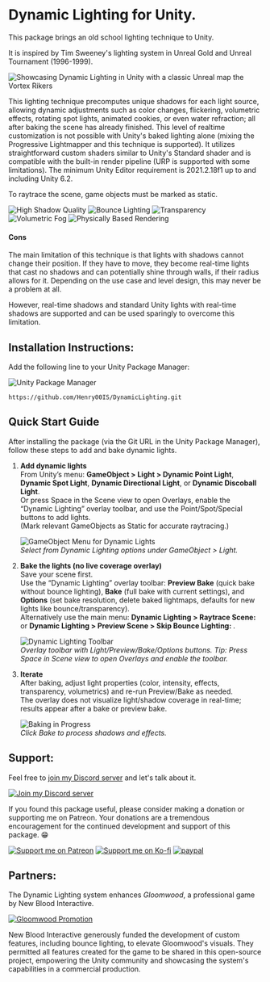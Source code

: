 # Dynamic Lighting for Unity.

This package brings an old school lighting technique to Unity.

It is inspired by Tim Sweeney's lighting system in Unreal Gold and Unreal Tournament (1996-1999).

![Showcasing Dynamic Lighting in Unity with a classic Unreal map the Vortex Rikers](https://raw.githubusercontent.com/wiki/Henry00IS/DynamicLighting/images/home/demo-vortex2-unity.gif)

This lighting technique precomputes unique shadows for each light source, allowing dynamic adjustments such as color changes, flickering, volumetric effects, rotating spot lights, animated cookies, or even water refraction; all after baking the scene has already finished. This level of realtime customization is not possible with Unity's baked lighting alone (mixing the Progressive Lightmapper and this technique is supported). It utilizes straightforward custom shaders similar to Unity's Standard shader and is compatible with the built-in render pipeline (URP is supported with some limitations). The minimum Unity Editor requirement is 2021.2.18f1 up to and including Unity 6.2.

To raytrace the scene, game objects must be marked as static.

![High Shadow Quality](https://raw.githubusercontent.com/wiki/Henry00IS/DynamicLighting/images/home/home-01.png)
![Bounce Lighting](https://raw.githubusercontent.com/wiki/Henry00IS/DynamicLighting/images/home/home-02.png)
![Transparency](https://raw.githubusercontent.com/wiki/Henry00IS/DynamicLighting/images/home/home-03.png)
![Volumetric Fog](https://raw.githubusercontent.com/wiki/Henry00IS/DynamicLighting/images/home/home-04.png)
![Physically Based Rendering](https://raw.githubusercontent.com/wiki/Henry00IS/DynamicLighting/images/home/home-05.png)

#### Cons

The main limitation of this technique is that lights with shadows cannot change their position. If they have to move, they become real-time lights that cast no shadows and can potentially shine through walls, if their radius allows for it. Depending on the use case and level design, this may never be a problem at all.

However, real-time shadows and standard Unity lights with real-time shadows are supported and can be used sparingly to overcome this limitation.

## Installation Instructions:

Add the following line to your Unity Package Manager:

![Unity Package Manager](https://user-images.githubusercontent.com/7905726/84954483-c82ba100-b0f5-11ea-9cd0-1cdc24ef2660.png)

`https://github.com/Henry00IS/DynamicLighting.git`

## Quick Start Guide

After installing the package (via the Git URL in the Unity Package Manager), follow these steps to add and bake dynamic lights.

1. **Add dynamic lights**  
   From Unity’s menu: **GameObject > Light > Dynamic Point Light**, **Dynamic Spot Light**, **Dynamic Directional Light**, or **Dynamic Discoball Light**.  
   Or press Space in the Scene view to open Overlays, enable the “Dynamic Lighting” overlay toolbar, and use the Point/Spot/Special buttons to add lights.  
   (Mark relevant GameObjects as Static for accurate raytracing.)
  
   ![GameObject Menu for Dynamic Lights](https://github.com/user-attachments/assets/c45df1c6-e3f1-41bf-8a14-05d029ec61e5)  
   *Select from Dynamic Lighting options under GameObject > Light.*

2. **Bake the lights (no live coverage overlay)**  
   Save your scene first.  
   Use the “Dynamic Lighting” overlay toolbar: **Preview Bake** (quick bake without bounce lighting), **Bake** (full bake with current settings), and **Options** (set bake resolution, delete baked lightmaps, defaults for new lights like bounce/transparency).  
   Alternatively use the main menu: **Dynamic Lighting > Raytrace Scene: <size>** or **Dynamic Lighting > Preview Scene > Skip Bounce Lighting: <size>**.  
  
   ![Dynamic Lighting Toolbar](https://github.com/user-attachments/assets/f3587f1c-f5db-4448-98b9-0ccbd93b4c19)  
   *Overlay toolbar with Light/Preview/Bake/Options buttons. Tip: Press Space in Scene view to open Overlays and enable the toolbar.*

3. **Iterate**  
   After baking, adjust light properties (color, intensity, effects, transparency, volumetrics) and re-run Preview/Bake as needed.  
   The overlay does not visualize light/shadow coverage in real-time; results appear after a bake or preview bake.
  
   ![Baking in Progress](https://github.com/user-attachments/assets/3c01df83-161d-4184-b01b-6afcf2f25e28)  
   *Click Bake to process shadows and effects.*



## Support:

Feel free to [join my Discord server](https://discord.gg/sKEvrBwHtq) and let's talk about it.

[![Join my Discord server](https://dcbadge.limes.pink/api/server/sKEvrBwHtq)](https://discord.gg/sKEvrBwHtq)

If you found this package useful, please consider making a donation or supporting me on Patreon. Your donations are a tremendous encouragement for the continued development and support of this package. 😁

[![Support me on Patreon](https://raw.githubusercontent.com/wiki/Henry00IS/DynamicLighting/images/badges/patreon.svg)](https://patreon.com/henrydejongh) [![Support me on Ko-fi](https://raw.githubusercontent.com/wiki/Henry00IS/DynamicLighting/images/badges/kofi.svg)](https://ko-fi.com/henry00) [![paypal](https://raw.githubusercontent.com/wiki/Henry00IS/DynamicLighting/images/badges/paypal.svg)](https://paypal.me/henrydejongh)

## Partners:

The Dynamic Lighting system enhances _Gloomwood_, a professional game by New Blood Interactive.

[![Gloomwood Promotion](https://raw.githubusercontent.com/wiki/Henry00IS/DynamicLighting/images/home/partner-gloomwood.png)](https://store.steampowered.com/app/1150760/Gloomwood/)

New Blood Interactive generously funded the development of custom features, including bounce lighting, to elevate Gloomwood's visuals. They permitted all features created for the game to be shared in this open-source project, empowering the Unity community and showcasing the system's capabilities in a commercial production.
